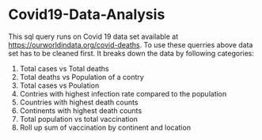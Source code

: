 # Covid19-Data-Analysis
This sql query runs on Covid 19 data set available at https://ourworldindata.org/covid-deaths. 
To use these querries above data set has to be cleaned first.
It breaks down the data by following categories: 
  1. Total cases vs Total deaths
  2. Total deaths vs Population of a contry
  3. Total cases vs Poulation
  4. Contries with highest infection rate compared to the population
  5. Countries with highest death counts
  6. Continents with highest death counts
  7. Total population vs total vaccination
  8. Roll up sum of vaccination by continent and location 
